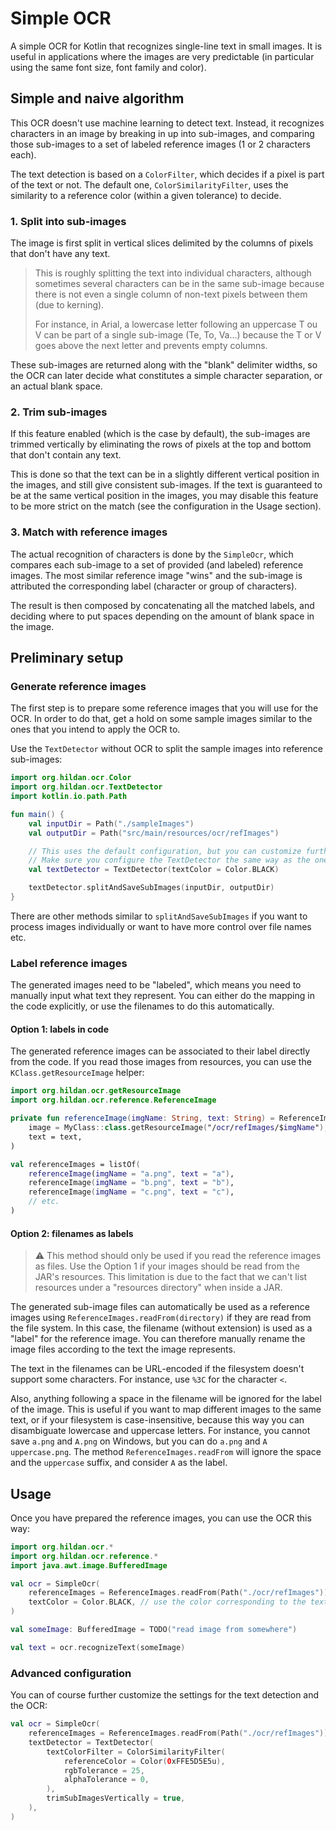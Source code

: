 # Simple OCR

A simple OCR for Kotlin that recognizes single-line text in small images.
It is useful in applications where the images are very predictable
(in particular using the same font size, font family and color).

## Simple and naive algorithm

This OCR doesn't use machine learning to detect text.
Instead, it recognizes characters in an image by breaking in up into sub-images,
and comparing those sub-images to a set of labeled reference images (1 or 2 characters each).

The text detection is based on a `ColorFilter`, which decides if a pixel is part of the text or not.
The default one, `ColorSimilarityFilter`, uses the similarity to a reference color (within a given tolerance) to decide.

### 1. Split into sub-images

The image is first split in vertical slices delimited by the columns of pixels that don't have any text.

> This is roughly splitting the text into individual characters, although sometimes several characters can be in the 
same sub-image because there is not even a single column of non-text pixels between them (due to kerning).
> 
> For instance, in Arial, a lowercase letter following an uppercase T ou V can be part of a single sub-image (Te, To, Va...)
because the T or V goes above the next letter and prevents empty columns.

These sub-images are returned along with the "blank" delimiter widths, so the OCR can later decide what constitutes a
simple character separation, or an actual blank space.

### 2. Trim sub-images

If this feature enabled (which is the case by default), the sub-images are trimmed vertically by eliminating the rows
of pixels at the top and bottom that don't contain any text.

This is done so that the text can be in a slightly different vertical position in the images, and still give consistent
sub-images.
If the text is guaranteed to be at the same vertical position in the images, you may disable this feature to be more
strict on the match (see the configuration in the Usage section).

### 3. Match with reference images

The actual recognition of characters is done by the `SimpleOcr`, which compares each sub-image to a set of provided 
(and labeled) reference images.
The most similar reference image "wins" and the sub-image is attributed the corresponding label
(character or group of characters).

The result is then composed by concatenating all the matched labels, and deciding where to put spaces depending
on the amount of blank space in the image.

## Preliminary setup

### Generate reference images

The first step is to prepare some reference images that you will use for the OCR.
In order to do that, get a hold on some sample images similar to the ones that you intend to apply the OCR to.

Use the `TextDetector` without OCR to split the sample images into reference sub-images:

```kotlin
import org.hildan.ocr.Color
import org.hildan.ocr.TextDetector
import kotlin.io.path.Path

fun main() {
    val inputDir = Path("./sampleImages")
    val outputDir = Path("src/main/resources/ocr/refImages")

    // This uses the default configuration, but you can customize further the color filter and various tolerances
    // Make sure you configure the TextDetector the same way as the one used by the OCR.
    val textDetector = TextDetector(textColor = Color.BLACK)

    textDetector.splitAndSaveSubImages(inputDir, outputDir)
}
```

There are other methods similar to `splitAndSaveSubImages` if you want to process images individually or want to have
more control over file names etc.

### Label reference images

The generated images need to be "labeled", which means you need to manually input what text they represent.
You can either do the mapping in the code explicitly, or use the filenames to do this automatically.

#### Option 1: labels in code

The generated reference images can be associated to their label directly from the code.
If you read those images from resources, you can use the `KClass.getResourceImage` helper:

```kotlin
import org.hildan.ocr.getResourceImage
import org.hildan.ocr.reference.ReferenceImage

private fun referenceImage(imgName: String, text: String) = ReferenceImage(
    image = MyClass::class.getResourceImage("/ocr/refImages/$imgName"),
    text = text,
)

val referenceImages = listOf(
    referenceImage(imgName = "a.png", text = "a"),
    referenceImage(imgName = "b.png", text = "b"),
    referenceImage(imgName = "c.png", text = "c"),
    // etc.
)
```

#### Option 2: filenames as labels

> :warning: This method should only be used if you read the reference images as files.
> Use the Option 1 if your images should be read from the JAR's resources.
> This limitation is due to the fact that we can't list resources under a "resources directory" when inside a JAR.

The generated sub-image files can automatically be used as a reference images using `ReferenceImages.readFrom(directory)`
if they are read from the file system.
In this case, the filename (without extension) is used as a "label" for the reference image.
You can therefore manually rename the image files according to the text the image represents.

The text in the filenames can be URL-encoded if the filesystem doesn't support some characters.
For instance, use `%3C` for the character `<`.

Also, anything following a space in the filename will be ignored for the label of the image.
This is useful if you want to map different images to the same text, or if your filesystem is case-insensitive,
because this way you can disambiguate lowercase and uppercase letters.
For instance, you cannot save `a.png` and `A.png` on Windows, but you can do `a.png` and `A uppercase.png`.
The method `ReferenceImages.readFrom` will ignore the space and the `uppercase` suffix, and consider `A` as the label.

## Usage

Once you have prepared the reference images, you can use the OCR this way:

```kotlin
import org.hildan.ocr.*
import org.hildan.ocr.reference.*
import java.awt.image.BufferedImage

val ocr = SimpleOcr(
    referenceImages = ReferenceImages.readFrom(Path("./ocr/refImages")),
    textColor = Color.BLACK, // use the color corresponding to the text in your images
)

val someImage: BufferedImage = TODO("read image from somewhere")

val text = ocr.recognizeText(someImage)
```

### Advanced configuration

You can of course further customize the settings for the text detection and the OCR:

```kotlin
val ocr = SimpleOcr(
    referenceImages = ReferenceImages.readFrom(Path("./ocr/refImages")),
    textDetector = TextDetector(
        textColorFilter = ColorSimilarityFilter(
            referenceColor = Color(0xFFE5D5E5u),
            rgbTolerance = 25,
            alphaTolerance = 0,
        ),
        trimSubImagesVertically = true,
    ),
)
```
